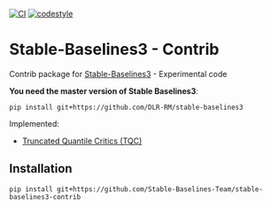 [![CI](https://github.com/Stable-Baselines-Team/stable-baselines3-contrib/workflows/CI/badge.svg)](https://github.com/Stable-Baselines-Team/stable-baselines3-contrib/actions) [![codestyle](https://img.shields.io/badge/code%20style-black-000000.svg)](https://github.com/psf/black)

# Stable-Baselines3 - Contrib

Contrib package for [Stable-Baselines3](https://github.com/DLR-RM/stable-baselines3) - Experimental code

**You need the master version of Stable Baselines3**:
```
pip install git+https://github.com/DLR-RM/stable-baselines3
```

Implemented:
- [Truncated Quantile Critics (TQC)](https://arxiv.org/abs/2005.04269)


## Installation

```
pip install git+https://github.com/Stable-Baselines-Team/stable-baselines3-contrib
```
